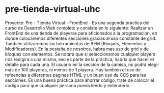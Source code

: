 # pre-tienda-virtual-uhc
Proyecto: Pre - Tienda Virtual - FrontEnd -
Es una segunda practica del curso de Desarrollo Web completo y consiste en lo siguiente:
Realizar un FrontEnd de una tienda de playeras para aficionados a la programación, en donde colocaremos diferentes secciones gracias al uso constante de grid.
También utilizaremos las herramientas de BEM (Bloques, Elementos y Modificadores).
En la pestaña de nosotros, habra mas uso de grid y de bloques con elementos.
Se notara que si seleccionamos cualquier playera nos redigira a una misma, eso es parte de la práctica, habria que hacer el detalle para cada una.
El usuario en la seccion de la camisa, no podrá elegir más de 100 playeras, ni menos de 1 playera.
Hay también el uso de refeencias a diferentes paginas HTML y un buen uso de CCS para las secciones.
Es una buena práctica para ahorrar código, trate de colocar el codigo para que cualquier persona pueda leerlo y entenderlo.
